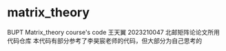 # matrix_theory 
BUPT Matrix_theory course's code
王天翼 2023210047
北邮矩阵论论文所用代码仓库
本代码有部分参考了李昊宸老师的代码，但大部分为自己思考的
